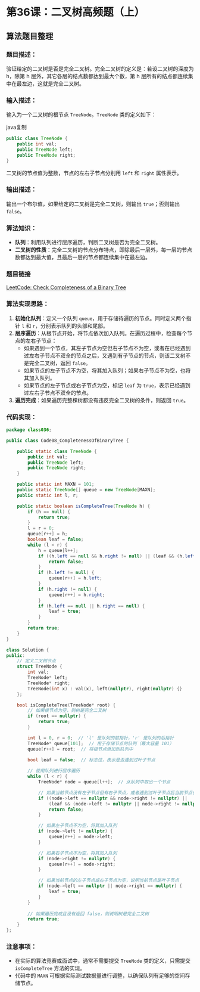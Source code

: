 # 第36课：二叉树高频题（上）

## 算法题目整理

### 题目描述：

验证给定的二叉树是否是完全二叉树。完全二叉树的定义是：若设二叉树的深度为h，除第 h 层外，其它各层的结点数都达到最大个数，第 h 层所有的结点都连续集中在最左边，这就是完全二叉树。

### 输入描述：

输入为一个二叉树的根节点 `TreeNode`。`TreeNode` 类的定义如下：

java复制

```java
public class TreeNode {
    public int val;
    public TreeNode left;
    public TreeNode right;
}
```

二叉树的节点值为整数，节点的左右子节点分别用 `left` 和 `right` 属性表示。

### 输出描述：

输出一个布尔值，如果给定的二叉树是完全二叉树，则输出 `true`；否则输出 `false`。

### 算法知识：

- **队列**：利用队列进行层序遍历，判断二叉树是否为完全二叉树。
- **二叉树的性质**：完全二叉树的节点分布特点，即除最后一层外，每一层的节点数都达到最大值，且最后一层的节点都连续集中在最左边。

### 题目链接

[LeetCode: Check Completeness of a Binary Tree](https://leetcode.cn/problems/check-completeness-of-a-binary-tree/)

### 算法实现思路：

1. **初始化队列**：定义一个队列 `queue`，用于存储待遍历的节点。同时定义两个指针 `l` 和 `r`，分别表示队列的头部和尾部。
2. **层序遍历**：从根节点开始，将节点依次加入队列。在遍历过程中，检查每个节点的左右子节点：
   - 如果遇到一个节点，其左子节点为空但右子节点不为空，或者在已经遇到过左右子节点不双全的节点之后，又遇到有子节点的节点，则该二叉树不是完全二叉树，返回 `false`。
   - 如果节点的左子节点不为空，将其加入队列；如果右子节点不为空，也将其加入队列。
   - 如果节点的左子节点或右子节点为空，标记 `leaf` 为 `true`，表示已经遇到过左右子节点不双全的节点。
3. **遍历完成**：如果遍历完整棵树都没有违反完全二叉树的条件，则返回 `true`。

### 代码实现：

```java
package class036;

public class Code08_CompletenessOfBinaryTree {

    public static class TreeNode {
        public int val;
        public TreeNode left;
        public TreeNode right;
    }

    public static int MAXN = 101;
    public static TreeNode[] queue = new TreeNode[MAXN];
    public static int l, r;

    public static boolean isCompleteTree(TreeNode h) {
        if (h == null) {
            return true;
        }
        l = r = 0;
        queue[r++] = h;
        boolean leaf = false;
        while (l < r) {
            h = queue[l++];
            if ((h.left == null && h.right != null) || (leaf && (h.left != null || h.right != null))) {
                return false;
            }
            if (h.left != null) {
                queue[r++] = h.left;
            }
            if (h.right != null) {
                queue[r++] = h.right;
            }
            if (h.left == null || h.right == null) {
                leaf = true;
            }
        }
        return true;
    }
}
```

```C++
class Solution {
public:
    // 定义二叉树节点
    struct TreeNode {
        int val;
        TreeNode* left;
        TreeNode* right;
        TreeNode(int x) : val(x), left(nullptr), right(nullptr) {}
    };

    bool isCompleteTree(TreeNode* root) {
        // 如果根节点为空，则树是完全二叉树
        if (root == nullptr) {
            return true;
        }

        int l = 0, r = 0;  // 'l' 是队列的前指针，'r' 是队列的后指针
        TreeNode* queue[101];  // 用于存储节点的队列（最大容量 101）
        queue[r++] = root;  // 将根节点添加到队列中
        
        bool leaf = false;  // 标志位，表示是否遇到过叶子节点

        // 使用队列进行层序遍历
        while (l < r) {
            TreeNode* node = queue[l++];  // 从队列中取出一个节点

            // 如果当前节点没有左子节点但有右子节点，或者遇到过叶子节点后当前节点仍有孩子，则树不完整
            if ((node->left == nullptr && node->right != nullptr) || 
                (leaf && (node->left != nullptr || node->right != nullptr))) {
                return false;
            }

            // 如果左子节点不为空，将其加入队列
            if (node->left != nullptr) {
                queue[r++] = node->left;
            }

            // 如果右子节点不为空，将其加入队列
            if (node->right != nullptr) {
                queue[r++] = node->right;
            }

            // 如果当前节点的左子节点或右子节点为空，说明当前节点是叶子节点
            if (node->left == nullptr || node->right == nullptr) {
                leaf = true;
            }
        }
        
        // 如果遍历完成且没有返回 false，则说明树是完全二叉树
        return true;
    }
};
```



### 注意事项：

- 在实际的算法竞赛或面试中，通常不需要提交 `TreeNode` 类的定义，只需提交 `isCompleteTree` 方法的实现。
- 代码中的 `MAXN` 可根据实际测试数据量进行调整，以确保队列有足够的空间存储节点。
